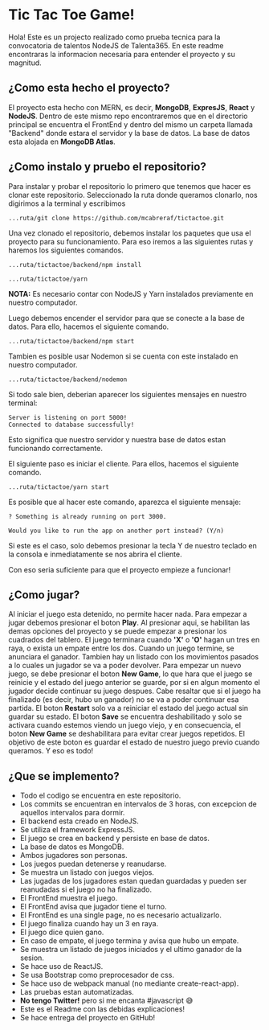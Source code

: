 # Tic Tac Toe Game!

Hola! Este es un projecto realizado como prueba tecnica para la convocatoria de talentos NodeJS de Talenta365. En este readme encontraras la informacion necesaria para entender el proyecto y su magnitud.

## ¿Como esta hecho el proyecto?

El proyecto esta hecho con MERN, es decir, **MongoDB**, **ExpresJS**, **React** y **NodeJS**. Dentro de este mismo repo encontraremos que en el directorio principal se encuentra el FrontEnd y dentro del mismo un carpeta llamada "Backend" donde estara el servidor y la base de datos. La base de datos esta alojada en **MongoDB Atlas**.

## ¿Como instalo y pruebo el repositorio?

Para instalar y probar el repositorio lo primero que tenemos que hacer es clonar este repositorio. Seleccionado la ruta donde queramos clonarlo, nos digirimos a la terminal y escribimos
```
...ruta/git clone https://github.com/mcabreraf/tictactoe.git
```
Una vez clonado el repositorio, debemos instalar los paquetes que usa el proyecto para su funcionamiento. Para eso iremos a las siguientes rutas y haremos los siguientes comandos.
```
...ruta/tictactoe/backend/npm install

...ruta/tictactoe/yarn 
```
**NOTA:** Es necesario contar con NodeJS y Yarn instalados previamente en nuestro computador.

Luego debemos encender el servidor para que se conecte a la base de datos. Para ello, hacemos el siguiente comando.
```
...ruta/tictactoe/backend/npm start
```
Tambien es posible usar Nodemon si se cuenta con este instalado en nuestro computador.
```
...ruta/tictactoe/backend/nodemon
```

Si todo sale bien, deberian aparecer los siguientes mensajes en nuestro terminal:
```
Server is listening on port 5000!
Connected to database successfully!
```
Esto significa que nuestro servidor y nuestra base de datos estan funcionando correctamente.

El siguiente paso es iniciar el cliente. Para ellos, hacemos el siguiente comando.
```
...ruta/tictactoe/yarn start
```

Es posible que al hacer este comando, aparezca el siguiente mensaje:
```
? Something is already running on port 3000.

Would you like to run the app on another port instead? (Y/n)
```
Si este es el caso, solo debemos presionar la tecla Y de nuestro teclado en la consola e inmediatamente se nos abrira el cliente.

Con eso seria suficiente para que el proyecto empieze a funcionar!

## ¿Como jugar?

Al iniciar el juego esta detenido, no permite hacer nada. Para empezar a jugar debemos presionar el boton **Play**. Al presionar aqui, se habilitan las demas opciones del proyecto y se puede empezar a presionar los cuadrados del tablero. El juego terminara cuando **'X'** o **'O'** hagan un tres en raya, o exista un empate entre los dos. Cuando un juego termine, se anunciara el ganador. Tambien hay un listado con los movimientos pasados a lo cuales un jugador se va a poder devolver. Para empezar un nuevo juego, se debe presionar el boton **New Game**, lo que hara que el juego se reinicie y el estado del juego anterior se guarde, por si en algun momento el jugador decide continuar su juego despues. Cabe resaltar que si el juego ha finalizado (es decir, hubo un ganador) no se va a poder continuar esa partida. El boton **Restart** solo va a reiniciar el estado del juego actual sin guardar su estado. El boton **Save** se encuentra deshabilitado y solo se activara cuando estemos viendo un juego viejo, y en consecuencia, el boton **New Game** se deshabilitara para evitar crear juegos repetidos. El objetivo de este boton es guardar el estado de nuestro juego previo cuando queramos. Y eso es todo!

## ¿Que se implemento?

* Todo el codigo se encuentra en este repositorio.
* Los commits se encuentran en intervalos de 3 horas, con excepcion de aquellos intervalos para dormir.
* El backend esta creado en NodeJS.
* Se utiliza el framework ExpressJS.
* El juego se crea en backend y persiste en base de datos.
* La base de datos es MongoDB.
* Ambos jugadores son personas.
* Los juegos puedan detenerse y reanudarse.
* Se muestra un listado con juegos viejos.
* Las jugadas de los jugadores estan quedan guardadas y pueden ser reanudadas si el juego no ha finalizado.
* El FrontEnd muestra el juego.
* El FrontEnd avisa que jugador tiene el turno.
* El FrontEnd es una single page, no es necesario actualizarlo.
* El juego finaliza cuando hay un 3 en raya.
* El juego dice quien gano.
* En caso de empate, el juego termina y avisa que hubo un empate.
* Se muestra un listado de juegos iniciados y el ultimo ganador de la sesion.
* Se hace uso de ReactJS.
* Se usa Bootstrap como preprocesador de css.
* Se hace uso de webpack manual (no mediante create-react-app).
* Las pruebas estan automatizadas.
* **No tengo Twitter!** pero si me encanta #javascript 😅
* Este es el Readme con las debidas explicaciones!
* Se hace entrega del proyecto en GitHub!